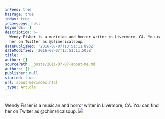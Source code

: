 ```yaml
---
inFeed: true
hasPage: true
inNav: true
inLanguage: null
keywords: []
description: >-
  Wendy Fisher is a musician and horror writer in Livermore, CA. You can find
  her on Twitter as @chimericalsoup. 
datePublished: '2016-07-07T13:51:11.893Z'
dateModified: '2016-07-07T13:51:11.503Z'
title: ''
author: []
sourcePath: _posts/2016-07-07-about-me.md
authors: []
publisher: null
starred: true
url: about-me/index.html
_type: Article

---
```

Wendy Fisher is a musician and horror writer in Livermore, CA. You can find her on Twitter as @chimericalsoup. ![](https://the-grid-user-content.s3-us-west-2.amazonaws.com/6d6dda09-38b4-4a89-9f0a-1186b0d28c10.jpg)